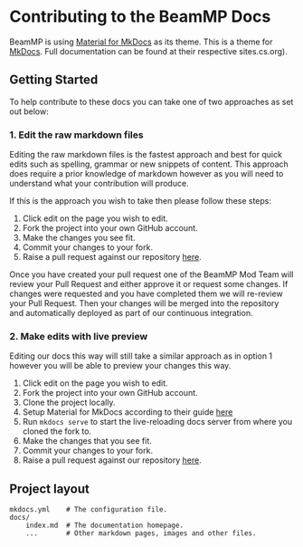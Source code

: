 # Contributing to the BeamMP Docs

BeamMP is using [Material for MkDocs](https://squidfunk.github.io/mkdocs-material) as its theme. This is a theme for [MkDocs](https://www.mkdocs.org).
Full documentation can be found at their respective sites.cs.org).

## Getting Started

To help contribute to these docs you can take one of two approaches as set out below:

### 1. Edit the raw markdown files

Editing the raw markdown files is the fastest approach and best for quick edits such as spelling, grammar or new snippets of content. 
This approach does require a prior knowledge of markdown however as you will need to understand what your contribution will produce.

If this is the approach you wish to take then please follow these steps:

1. Click edit on the page you wish to edit.
2. Fork the project into your own GitHub account.
3. Make the changes you see fit.
4. Commit your changes to your fork.
5. Raise a pull request against our repository [here](https://github.com/BeamMP/Docs).

Once you have created your pull request one of the BeamMP Mod Team will review your Pull Request and either approve it or request some changes.
If changes were requested and you have completed them we will re-review your Pull Request.
Then your changes will be merged into the repository and automatically deployed as part of our continuous integration.

### 2. Make edits with live preview

Editing our docs this way will still take a similar approach as in option 1 however you will be able to preview your changes this way.

1. Click edit on the page you wish to edit.
2. Fork the project into your own GitHub account.
3. Clone the project locally.
4. Setup Material for MkDocs according to their guide [here](https://squidfunk.github.io/mkdocs-material/getting-started/)
5. Run `mkdocs serve` to start the live-reloading docs server from where you cloned the fork to.
6. Make the changes that you see fit.
7. Commit your changes to your fork.
8. Raise a pull request against our repository [here](https://github.com/BeamMP/Docs).


## Project layout

    mkdocs.yml    # The configuration file.
    docs/
        index.md  # The documentation homepage.
        ...       # Other markdown pages, images and other files.
